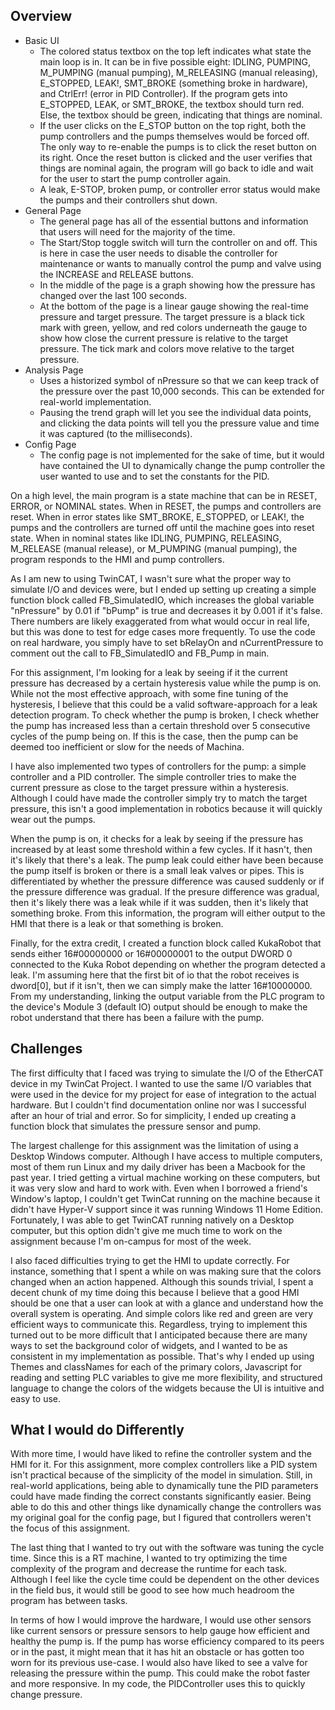 ## Overview
- Basic UI
    - The colored status textbox on the top left indicates what state the main loop is in. It can be in five possible eight: IDLING, PUMPING, M_PUMPING (manual pumping), M_RELEASING (manual releasing), E_STOPPED, LEAK!, SMT_BROKE (something broke in hardware), and CtrlErr! (error in PID Controller). If the program gets into E_STOPPED, LEAK, or SMT_BROKE, the textbox should turn red. Else, the textbox should be green, indicating that things are nominal. 
    - If the user clicks on the E_STOP button on the top right, both the pump controllers and the pumps themselves would be forced off. The only way to re-enable the pumps is to click the reset button on its right. Once the reset button is clicked and the user verifies that things are nominal again, the program will go back to idle and wait for the user to start the pump controller again.
    - A leak, E-STOP, broken pump, or controller error status would make the pumps and their controllers shut down.
- General Page
    - The general page has all of the essential buttons and information that users will need for the majority of the time. 
    - The Start/Stop toggle switch will turn the controller on and off. This is here in case the user needs to disable the controller for maintenance or wants to manually control the pump and valve using the INCREASE and RELEASE buttons.
    - In the middle of the page is a graph showing how the pressure has changed over the last 100 seconds. 
    - At the bottom of the page is a linear gauge showing the real-time pressure and target pressure. The target pressure is a black tick mark with green, yellow, and red colors underneath the gauge to show how close the current pressure is relative to the target pressure. The tick mark and colors move relative to the target pressure. 
- Analysis Page
    - Uses a historized symbol of nPressure so that we can keep track of the pressure over the past 10,000 seconds. This can be extended for real-world implementation. 
    - Pausing the trend graph will let you see the individual data points, and clicking the data points will tell you the pressure value and time it was captured (to the milliseconds).
- Config Page
    - The config page is not implemented for the sake of time, but it would have contained the UI to dynamically change the pump controller the user wanted to use and to set the constants for the PID.

On a high level, the main program is a state machine that can be in RESET, ERROR, or NOMINAL states. When in RESET, the pumps and controllers are reset. When in error states like SMT_BROKE, E_STOPPED, or LEAK!, the pumps and the controllers are turned off until the machine goes into reset state. When in nominal states like IDLING, PUMPING, RELEASING, M_RELEASE (manual release), or M_PUMPING (manual pumping), the program responds to the HMI and pump controllers.

As I am new to using TwinCAT, I wasn't sure what the proper way to simulate I/O and devices were, but I ended up setting up creating a simple function block called FB_SimulatedIO, which increases the global variable "nPressure" by 0.01 if "bPump" is true and decreases it by 0.001 if it's false. There numbers are likely exaggerated from what would occur in real life, but this was done to test for edge cases more frequently. To use the code on real hardware, you simply have to set bRelayOn and nCurrentPressure to comment out the call to FB_SimulatedIO and FB_Pump in main.

For this assignment, I'm looking for a leak by seeing if it the current pressure has decreased by a certain hysteresis value while the pump is on. While not the most effective approach, with some fine tuning of the hysteresis, I believe that this could be a valid software-approach for a leak detection program. To check whether the pump is broken, I check whether the pump has increased less than a certain threshold over 5 consecutive cycles of the pump being on. If this is the case, then the pump can be deemed too inefficient or slow for the needs of Machina. 

I have also implemented two types of controllers for the pump: a simple controller and a PID controller. The simple controller tries to make the current pressure as close to the target pressure within a hysteresis. Although I could have made the controller simply try to match the target pressure, this isn't a good implementation in robotics because it will quickly wear out the pumps. 

When the pump is on, it checks for a leak by seeing if the pressure has increased by at least some threshold within a few cycles. If it hasn't, then it's likely that there's a leak. The pump leak could either have been because the pump itself is broken or there is a small leak valves or pipes. This is differentiated by whether the pressure difference was caused suddenly or if the pressure difference was gradual. If the presure difference was gradual, then it's likely there was a leak while if it was sudden, then it's likely that something broke. From this information, the program will either output to the HMI that there is a leak or that something is broken.

Finally, for the extra credit, I created a function block called KukaRobot that sends either 16#00000000 or 16#00000001 to the output DWORD 0 connected to the Kuka Robot depending on whether the program detected a leak. I'm assuming here that the first bit of io that the robot receives is dword[0], but if it isn't, then we can simply make the latter 16#10000000. From my understanding, linking the output variable from the PLC program to the device's Module 3 (default IO) output should be enough to make the robot understand that there has been a failure with the pump.

## Challenges
The first difficulty that I faced was trying to simulate the I/O of the EtherCAT device in my TwinCat Project. I wanted to use the same I/O variables that were used in the device for my project for ease of integration to the actual hardware. But I couldn't find documentation online nor was I successful after an hour of trial and error. So for simplicity, I ended up creating a function block that simulates the pressure sensor and pump.  

The largest challenge for this assignment was the limitation of using a Desktop Windows computer. Although I have access to multiple computers, most of them run Linux and my daily driver has been a Macbook for the past year. I tried getting a virtual machine working on these computers, but it was very slow and hard to work with. Even when I borrowed a friend's Window's laptop, I couldn't get TwinCat running on the machine because it didn't have Hyper-V support since it was running Windows 11 Home Edition. Fortunately, I was able to get TwinCAT running natively on a Desktop computer, but this option didn't give me much time to work on the assignment because I'm on-campus for most of the week.

I also faced difficulties trying to get the HMI to update correctly. For instance, something that I spent a while on was making sure that the colors changed when an action happened. Although this sounds trivial, I spent a decent chunk of my time doing this because I believe that a good HMI should be one that a user can look at with a glance and understand how the overall system is operating. And simple colors like red and green are very efficient ways to communicate this. Regardless, trying to implement this turned out to be more difficult that I anticipated because there are many ways to set the background color of widgets, and I wanted to be as consistent in my implementation as possible. That's why I ended up using Themes and classNames for each of the primary colors, Javascript for reading and setting PLC variables to give me more flexibility, and structured language to change the colors of the widgets because the UI is intuitive and easy to use.

## What I would do Differently
With more time, I would have liked to refine the controller system and the HMI for it. For this assignment, more complex controllers like a PID system isn't practical because of the simplicity of the model in simulation. Still, in real-world applications, being able to dynamically tune the PID parameters could have made finding the correct constants significantly easier. Being able to do this and other things like dynamically change the controllers was my original goal for the config page, but I figured that controllers weren't the focus of this assignment.

The last thing that I wanted to try out with the software was tuning the cycle time. Since this is a RT machine, I wanted to try optimizing the time complexity of the program and decrease the runtime for each task. Although I feel like the cycle time could be dependent on the other devices in the field bus, it would still be good to see how much headroom the program has between tasks.

In terms of how I would improve the hardware, I would use other sensors like current sensors or pressure sensors to help gauge how efficient and healthy the pump is. If the pump has worse efficiency compared to its peers or in the past, it might mean that it has hit an obstacle or has gotten too worn for its previous use-case. I would also have liked to see a valve for releasing the pressure within the pump. This could make the robot faster and more responsive. In my code, the PIDController uses this to quickly change pressure.